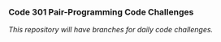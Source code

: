### Code 301 Pair-Programming Code Challenges

*This repository will have branches for daily code challenges.*

